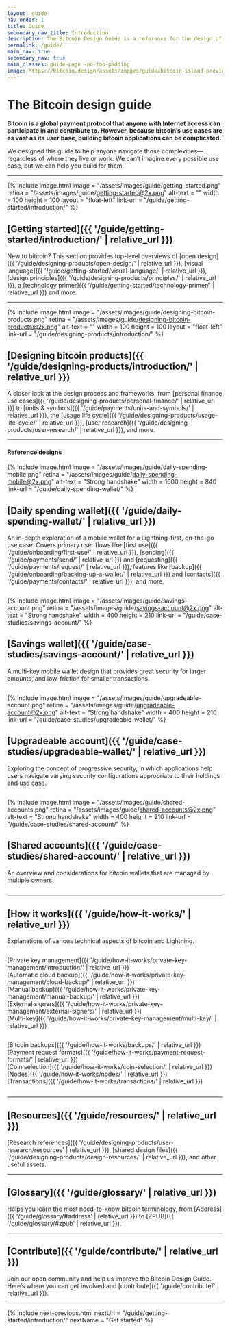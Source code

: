 ```yaml
---
layout: guide
nav_order: 1
title: Guide
secondary_nav_title: Introduction
description: The Bitcoin Design Guide is a reference for the design of bitcoin applications.
permalink: /guide/
main_nav: true
secondary_nav: true
main_classes: guide-page -no-top-padding
image: https://bitcoin.design/assets/images/guide/bitcoin-island-preview.jpg
---
```


<!--

Introduction to the guide

- Why it exists
- What's in it
- How to use it
- How to contribute

Illustration sources

- https://www.figma.com/file/qzvCvqhSRx3Jq8aywaSjlr/Bitcoin-Design-Guide-Illustrations-CO?node-id=238%3A3

-->

# The Bitcoin design guide

**Bitcoin is a global payment protocol that anyone with Internet access can participate in and contribute to. However, because bitcoin’s use cases are as vast as its user base, building bitcoin applications can be complicated.**

We designed this guide to help anyone navigate those complexities—regardless of where they live or work. We can’t imagine every possible use case, but we can help you build for them.

---

<div class="center" markdown="1">

{% include image.html
   image = "/assets/images/guide/getting-started.png"
   retina = "/assets/images/guide/getting-started@2x.png"
   alt-text = ""
   width = 100
   height = 100
   layout = "float-left"
   link-url = "/guide/getting-started/introduction/"
%}

<h2 class="h3" markdown="1">[Getting started]({{ '/guide/getting-started/introduction/' | relative_url }})</h2>

New to bitcoin? This section provides top-level overviews of [open design]({{ '/guide/designing-products/open-design/' | relative_url }}), [visual language]({{ '/guide/getting-started/visual-language/' | relative_url }}), [design principles]({{ '/guide/designing-products/principles/' | relative_url }}), a [technology primer]({{ '/guide/getting-started/technology-primer/' | relative_url }}) and more.

</div>

---

<div class="center" markdown="1">

{% include image.html
   image = "/assets/images/guide/designing-bitcoin-products.png"
   retina = "/assets/images/guide/designing-bitcoin-products@2x.png"
   alt-text = ""
   width = 100
   height = 100
   layout = "float-left"
   link-url = "/guide/designing-products/introduction/"
%}

<h2 class="h3" markdown="1">[Designing bitcoin products]({{ '/guide/designing-products/introduction/' | relative_url }})</h2>

A closer look at the design process and frameworks, from [personal finance use cases]({{ '/guide/designing-products/personal-finance/' | relative_url }}) to [units & symbols]({{ '/guide/payments/units-and-symbols/' | relative_url }}), the [usage life cycle]({{ '/guide/designing-products/usage-life-cycle/' | relative_url }}), [user research]({{ '/guide/designing-products/user-research/' | relative_url }}), and more.

</div>

---

<h4 class="h3" markdown="1">Reference designs</h4>

{% include image.html
   image = "/assets/images/guide/daily-spending-mobile.png"
   retina = "/assets/images/guide/daily-spending-mobile@2x.png"
   alt-text = "Strong handshake"
   width = 1600
   height = 840
   link-url = "/guide/daily-spending-wallet/"
%}

<h2 class="h3" markdown="1">[Daily spending wallet]({{ '/guide/daily-spending-wallet/' | relative_url }})</h2>

An in-depth exploration of a mobile wallet for a Lightning-first, on-the-go use case. Covers primary user flows like [first use]({{ '/guide/onboarding/first-use/' | relative_url }}), [sending]({{ '/guide/payments/send/' | relative_url }}) and [requesting]({{ '/guide/payments/request/' | relative_url }}), features like [backup]({{ '/guide/onboarding/backing-up-a-wallet/' | relative_url }}) and [contacts]({{ '/guide/payments/contacts/' | relative_url }}), and more.

<div class="columns-desktop -two -ref">
<div class="column" markdown="1">

{% include image.html
   image = "/assets/images/guide/savings-account.png"
   retina = "/assets/images/guide/savings-account@2x.png"
   alt-text = "Strong handshake"
   width = 400
   height = 210
   link-url = "/guide/case-studies/savings-account/"
%}

<h2 class="h3" markdown="1">[Savings wallet]({{ '/guide/case-studies/savings-account/' | relative_url }})</h2>

A multi-key mobile wallet design that provides great security for larger amounts, and low-friction for smaller transactions.

</div>
<div class="column" markdown="1">

{% include image.html
   image = "/assets/images/guide/upgradeable-account.png"
   retina = "/assets/images/guide/upgradeable-account@2x.png"
   alt-text = "Strong handshake"
   width = 400
   height = 210
   link-url = "/guide/case-studies/upgradeable-wallet/"
%}

<h2 class="h3" markdown="1">[Upgradeable account]({{ '/guide/case-studies/upgradeable-wallet/' | relative_url }})</h2>

Exploring the concept of progressive security, in which applications help users navigate varying security configurations appropriate to their holdings and use case.

</div>
</div>

<div class="columns-desktop -two -ref">
<div class="column" markdown="1">

{% include image.html
   image = "/assets/images/guide/shared-accounts.png"
   retina = "/assets/images/guide/shared-accounts@2x.png"
   alt-text = "Strong handshake"
   width = 400
   height = 210
   link-url = "/guide/case-studies/shared-account/"
%}

<h2 class="h3" markdown="1">[Shared accounts]({{ '/guide/case-studies/shared-account/' | relative_url }})</h2>

An overview and considerations for bitcoin wallets that are managed by multiple owners.

</div>
<div class="column -blank" markdown="1">

</div>
</div>

---

<h2 class="h3" markdown="1">[How it works]({{ '/guide/how-it-works/' | relative_url }})</h2>

Explanations of various technical aspects of bitcoin and Lightning.

<div class="columns-desktop -two -how">
<div class="column" markdown="1">

[Private key management]({{ '/guide/how-it-works/private-key-management/introduction/' | relative_url }})<br />
[Automatic cloud backup]({{ '/guide/how-it-works/private-key-management/cloud-backup/' | relative_url }})<br />
[Manual backup]({{ '/guide/how-it-works/private-key-management/manual-backup/' | relative_url }})<br />
[External signers]({{ '/guide/how-it-works/private-key-management/external-signers/' | relative_url }})<br />
[Multi-key]({{ '/guide/how-it-works/private-key-management/multi-key/' | relative_url }})

</div>
<div class="column" markdown="1">

[Bitcoin backups]({{ '/guide/how-it-works/backups/' | relative_url }})<br />
[Payment request formats]({{ '/guide/how-it-works/payment-request-formats/' | relative_url }})<br />
[Coin selection]({{ '/guide/how-it-works/coin-selection/' | relative_url }})<br />
[Nodes]({{ '/guide/how-it-works/nodes/' | relative_url }})<br />
[Transactions]({{ '/guide/how-it-works/transactions/' | relative_url }})

</div>
</div>

---

<h2 class="h3" markdown="1">[Resources]({{ '/guide/resources/' | relative_url }})</h2>

[Research references]({{ '/guide/designing-products/user-research/resources' | relative_url }}), [shared design files]({{ '/guide/designing-products/design-resources/' | relative_url }}), and other useful assets.

---

<h2 class="h3" markdown="1">[Glossary]({{ '/guide/glossary/' | relative_url }})</h2>

Helps you learn the most need-to-know bitcoin terminology, from [Address]({{ '/guide/glossary/#address' | relative_url }}) to [ZPUB]({{ '/guide/glossary/#zpub' | relative_url }}).

---

<h2 class="h3" markdown="1">[Contribute]({{ '/guide/contribute/' | relative_url }})</h2>

Join our open community and help us improve the Bitcoin Design Guide. Here’s where you can get involved and [contribute]({{ '/guide/contribute/' | relative_url }}).


---

{% include next-previous.html
   nextUrl = "/guide/getting-started/introduction/"
   nextName = "Get started"
%}
